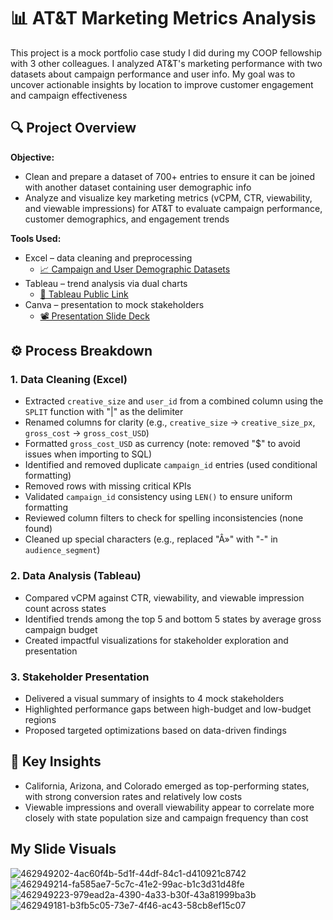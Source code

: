 # 📊 AT&T Marketing Metrics Analysis

This project is a mock portfolio case study I did during my COOP fellowship with 3 other colleagues. I analyzed AT&T's marketing performance with two datasets about campaign performance and user info. My goal was to uncover actionable insights by location to improve customer engagement and campaign effectiveness

## 🔍 Project Overview

**Objective:**  
- Clean and prepare a dataset of 700+ entries to ensure it can be joined with another dataset containing user demographic info
- Analyze and visualize key marketing metrics (vCPM, CTR, viewability, and viewable impressions) for AT&T to evaluate campaign performance, customer demographics, and engagement trends

**Tools Used:**
- Excel – data cleaning and preprocessing
  - [📈 Campaign and User Demographic Datasets](https://github.com/1-icenine/Portfolio/tree/main/Tableau/AT%26T%20Mock%20Marketing%20Study/Dataset)
- Tableau – trend analysis via dual charts
  - [📶 Tableau Public Link](https://public.tableau.com/app/profile/nicholas.louie/viz/NicksSpatialAnalysisCTRCPMvCPMViewability/vCPMvsViewabilityDualChart)
- Canva – presentation to mock stakeholders
  - [📽️ Presentation Slide Deck](https://github.com/1-icenine/Portfolio/blob/main/Tableau/AT%26T%20Mock%20Marketing%20Study/Presentation/C515%20Capstone%20Project.pdf)

## ⚙️ Process Breakdown

### 1. Data Cleaning (Excel)
- Extracted `creative_size` and `user_id` from a combined column using the `SPLIT` function with "|" as the delimiter
- Renamed columns for clarity (e.g., `creative_size` → `creative_size_px`, `gross_cost` → `gross_cost_USD`)
- Formatted `gross_cost_USD` as currency (note: removed "$" to avoid issues when importing to SQL)
- Identified and removed duplicate `campaign_id` entries (used conditional formatting)
- Removed rows with missing critical KPIs
- Validated `campaign_id` consistency using `LEN()` to ensure uniform formatting
- Reviewed column filters to check for spelling inconsistencies (none found)
- Cleaned up special characters (e.g., replaced "Â»" with "-" in `audience_segment`)

### 2. Data Analysis (Tableau)
- Compared vCPM against CTR, viewability, and viewable impression count across states
- Identified trends among the top 5 and bottom 5 states by average gross campaign budget
- Created impactful visualizations for stakeholder exploration and presentation

### 3. Stakeholder Presentation
- Delivered a visual summary of insights to 4 mock stakeholders
- Highlighted performance gaps between high-budget and low-budget regions
- Proposed targeted optimizations based on data-driven findings

## 📌 Key Insights

- California, Arizona, and Colorado emerged as top-performing states, with strong conversion rates and relatively low costs
- Viewable impressions and overall viewability appear to correlate more closely with state population size and campaign frequency than cost

## My Slide Visuals
![462949202-4ac60f4b-5d1f-44df-84c1-d410921c8742](https://github.com/user-attachments/assets/1d0eb2bd-3b22-4a82-a963-7285a2cdaa0b)
![462949214-fa585ae7-5c7c-41e2-99ac-b1c3d31d48fe](https://github.com/user-attachments/assets/b09981c6-6c95-4abb-9e1e-c878795f4355)
![462949223-979ead2a-4390-4a33-b30f-43a81999ba3b](https://github.com/user-attachments/assets/670ebd57-ed5f-482c-8e84-592559f88d99)
![462949181-b3fb5c05-73e7-4f46-ac43-58cb8ef15c07](https://github.com/user-attachments/assets/2aa938ef-1864-4c94-b736-b64ef084e9b3)



